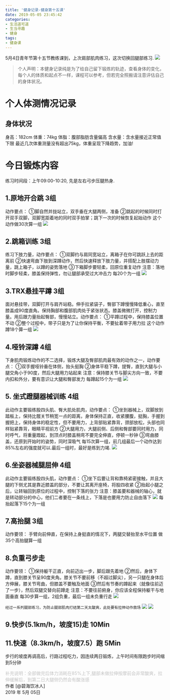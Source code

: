 ```yaml
---
title: '健身记录-健身第十五课'
date: 2019-05-05 23:45:42
categories:
- 生活道可道
- 生当寻趣
- 健身
tags:
- 健身课
---
```



5月4日青年节第十五节教练课到，上次肩部肌肉练习，这次切换回腿部练习.
![](https://raw.githubusercontent.com/liruixue/muqiaosite/master/images/life-gym/class15-home.jpg)
<!-- more -->
>个人声明：本健身记录纯是为了给自己留下锻炼的轨迹，查看身体的变化，每个人的体质和起点不一样，课程可以参考，但若完全照搬请注意评估自己的身体状况。


#  个人体测情况记录
##  身体状况
身高：182cm
体重：74kg
体脂：腹部脂肪含量偏高
含水量：含水量接近正常值下限
最近几次体重测量没有超出75kg，体重呈现下降趋势，加油!
#  今日锻炼内容
练习时间段：上午09:00-10:20, 先是左右弓步压腿热身.
##  1.原地开合跳   3组
动作要点：
①脚自然并拢站立，双手垂在大腿两侧，准备
②跳起的时候同时打开双手双脚，双脚宽距着地的同时双手拍掌；跳下一次的时候恢复起始动作
这个动作做30次算一组
![](https://raw.githubusercontent.com/liruixue/muqiaosite/master/images/life-gym/class1-jump-papa.gif)
##  2.跳箱训练  3组
练习下肢力量，动作要点：
①双脚约与肩同宽站立，离箱子在你可跳跃上去的距离前
②快速弯曲下肢到深蹲动作，然后快速释放下肢力量，并搭配上肢摆动力量，跳上箱子，以蹲的姿势落地
③下箱脚步要轻柔，回原位重复动作
注意：落地时脚步轻柔，膝盖保持弹性，勿让腿部承受过大冲击力
每20个为一组
![](https://raw.githubusercontent.com/liruixue/muqiaosite/master/images/life-gym/class4-jump-box.gif)
##  3.TRX悬挂平蹲   3组
面对悬挂带，双脚打开与肩齐站稳。伸手拉紧袋子，臀部下蹲慢慢降低重心，直至膝盖成90度直角。保持胸部和腹部肌肉处于紧张状态。膝盖微微打开，控制力量。用后跟力量抬起臀部，慢慢站立。动作要点：
①平蹲过程中，保持膝盖位置不动
②整个过程中，带子只是为了让你保持平衡，不要扯着带子用力拉
这个动作蹲18个算一组
![](https://raw.githubusercontent.com/liruixue/muqiaosite/master/images/life-gym/class2-trx.jpg)
##  4.哑铃深蹲  4组
下身肌肉锻炼动作的不二选择，锻炼大腿及臀部肌肉最有效的动作之一，动作要点：
①双手握哑铃垂在体侧，抬头挺胸
②身体平稳下蹲，提臀，直到大腿与小腿交角小于90度，然后大腿用力站起来
注意：保持膝关节与脚尖方向一致，不要内扣和外分，要有意识让大腿和臀部发力
每蹲起15个为一组
![](https://raw.githubusercontent.com/liruixue/muqiaosite/master/images/life-gym/class6-yaling-shendun.gif)

##  5. 坐式蹬腿器械训练  4组
此动作主要锻练股四头肌、臀大肌处肌肉，动作要点：
①坐到器械上，双脚放到踏板上，保持比髋关节稍宽一点的距离，身体保持正直，收紧腰腹，挺胸，手握到握把上，保持身体的稳定性，但不要用力，上背部贴紧靠背，颈部放松，头部也同样贴紧靠背，眼睛平视前方
②大腿用力，大腿前侧、后侧和臀部要同时用力，同时呼气，将重量蹬起，到顶点时膝盖稍弯不要完全伸直，停顿一秒钟
③弯曲膝盖，还原到开始时的姿势，同时深吸气
每15次算一组，前几组最后一个动作达到85%左右的强度就可以.最后一组时，最好是练到力竭.
![](https://raw.githubusercontent.com/liruixue/muqiaosite/master/images/life-gym/class6-press-leg.jpg)


##  6.坐姿器械腿屈伸  4组
此动作主要锻练股四头肌，动作要点：
①坐下后要让背和靠椅紧密接触，并且大腿的下侧尤其是靠近膝盖的部分，不要让其离开座椅，将股四收紧
②抬起小腿之后，让转轴回到原位的过程中，控制下落的张力
注意：膝盖要和器械的轴心，就是转动部分的中心，他们二者要在一条线上，下落是也要用力防止自由落下
![](https://raw.githubusercontent.com/liruixue/muqiaosite/master/images/life-gym/class15-leg-extension.gif)
每抬起落下15个为一组

##  7.高抬腿   3组
动作要领：
手臂向前伸直，在保持上身挺直的情况下，两腿交替抬至水平位置
做35个高抬腿算一组
##  8.负重弓步走
动作要领：
①保持躯干正直，向前迈出一步，脚后跟先着地
②然后，身体下蹲，直到膝关节呈90度夹角。膝关节不要前移（不超过脚尖），另一只腿在身体后方伸展，膝关节弯曲，但膝盖不要触及地面
③然后有节奏的蹲起来（就像往前迈了一步），然后双腿交替向前蹲走
注意：不要往前俯身，你应该全程保持躯干与地面垂直
每30步算一组，2组负重，最后一组未负重行走
![](https://raw.githubusercontent.com/liruixue/muqiaosite/master/images/life-gym/class15-gongbu-walk.gif)



`经过一系列腿部练习，为防止腿部肌肉打结第二天太酸爽，此处要有拉伸动作救场`
![](https://raw.githubusercontent.com/liruixue/muqiaosite/master/images/life-gym/class9-lashen1.gif)
![](https://raw.githubusercontent.com/liruixue/muqiaosite/master/images/life-gym/class9-lashen2.gif)
##  9.快步(5.1km/h，坡度15)走      10Min
##  11.快速（8.3km/h，坡度7.5）跑      5Min
步行的坡度再调高后，行路过程吃力，因连续两日锻炼，上午时间有限跑步时间缩到5分钟


<font color=#c3c3c3>补充说明：全部做完后体力消耗在85%上下,腿部未做拉伸按摩前会非常酸爽，拉伸缓解后，到第二日大腿侧仍然会有酸涨感</font>
</br>
作者 [@碧海饮冰人]    
2019 年 5月 05日    



